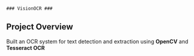                                                                                                 ### VisionOCR ###

## Project Overview ##
Built an OCR system for text detection and extraction using **OpenCV** and **Tesseract OCR**

